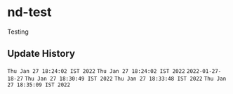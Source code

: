 # nd-test
Testing

## Update History

`Thu Jan 27 18:24:02 IST 2022`
`Thu Jan 27 18:24:02 IST 2022`
`2022-01-27-18-27`
`Thu Jan 27 18:30:49 IST 2022`
`Thu Jan 27 18:33:48 IST 2022`
`Thu Jan 27 18:35:09 IST 2022`
